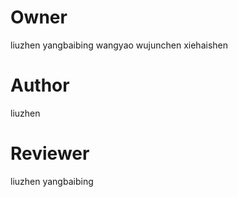 # Owner
liuzhen
yangbaibing
wangyao
wujunchen
xiehaishen


# Author
liuzhen

# Reviewer
liuzhen
yangbaibing
